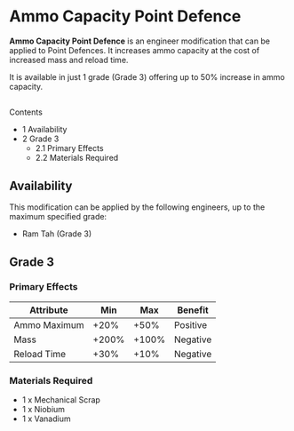 # Ammo Capacity Point Defence
**Ammo Capacity Point Defence** is an engineer modification that can be applied to Point Defences. It increases ammo capacity at the cost of increased mass and reload time.

It is available in just 1 grade (Grade 3) offering up to 50% increase in ammo capacity.

## 

Contents

- 1 Availability
- 2 Grade 3
    - 2.1 Primary Effects
    - 2.2 Materials Required

## Availability

This modification can be applied by the following engineers, up to the maximum specified grade:

- Ram Tah (Grade 3)

## Grade 3

### Primary Effects

| Attribute | Min | Max | Benefit |
| --- | --- | --- | --- |
| Ammo Maximum | +20% | +50% | Positive |
| Mass | +200% | +100% | Negative |
| Reload Time | +30% | +10% | Negative |

### Materials Required

- 1 x Mechanical Scrap
- 1 x Niobium
- 1 x Vanadium